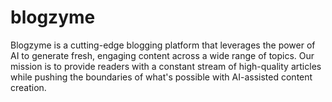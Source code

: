 # blogzyme
Blogzyme is a cutting-edge blogging platform that leverages the power of AI to generate fresh, engaging content across a wide range of topics. Our mission is to provide readers with a constant stream of high-quality articles while pushing the boundaries of what's possible with AI-assisted content creation.
